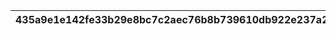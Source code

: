 |435a9e1e142fe33b29e8bc7c2aec76b8b739610db922e237a249b8f0e3224756|c2d8d1e45d3ef1b55134000324534d6a55c46e0b1c553844ea6adea60a90013c|a6264de1f5fe8fc725b9281c25d89025e1f081bb1d17c07def110745a27914f4|d1bf6bd8779e52ca538cdb58d1b1e0a4abd7b748802c8161b5ad6fcfba590f8e|68f15ecc5d4f3a0efcafb4013746641c6f86ae89d8ed3addd2bff18a84ad5c7e|951e833b02ced7907a91244cda69f003959fcf4522eb5526cccabfad6c5f5dde|cd8d275a0b7039527f82b8375b380089dc815a428219d041867283bc0169165c|027785592d17d47c87be326250b4a8b7348aa238cc4bc6616ab3bb3e3f3c6468|500adc5b3bfaf3d58155e74587c5193fe05f7e5906af369067045db0d5546cd2|1b08b72aaff3390082d6a5221548eb9cbfefb70c74f69f84b9e9c7119f2d3676|4307c5422f7fdec62e65afd6009fcbecfcb58b771d2c71878343e6fd0bef0459|
| --- | --- | --- | --- | --- | --- | --- | --- | --- | --- | --- |